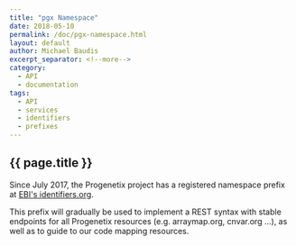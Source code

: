 ```yaml
---
title: "pgx Namespace"
date: 2018-05-10
permalink: /doc/pgx-namespace.html
layout: default
author: Michael Baudis
excerpt_separator: <!--more-->
category:
  - API
  - documentation
tags:
  - API
  - services
  - identifiers
  - prefixes
---
```


## {{ page.title }}

<!--   Please edit the title above.                                 -->
<!--   Please edit the author above.                                -->
<!--   Please edit the category above if not "news".                -->
<!--   You may replace the `{{ page.title }}` above with your text. -->

<!--  CONTENT  -->

Since July 2017, the Progenetix project has a registered namespace prefix at [EBI's identifiers.org](https://identifiers.org/registry?query=pgx).


This prefix will gradually be used to implement a REST syntax with stable endpoints for all Progenetix resources (e.g. arraymap.org, cnvar.org ...), as well as to guide to our code mapping resources.

<!--more-->

